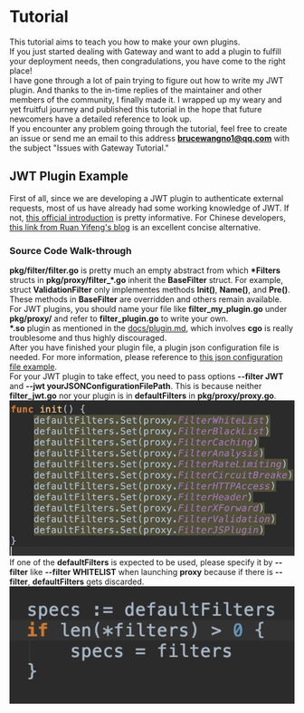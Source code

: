 # Tutorial
This tutorial aims to teach you how to make your own plugins.  
If you just started dealing with Gateway and want to add a plugin to fulfill your deployment needs, then congradulations, you have come to the right place!  
I have gone through a lot of pain trying to figure out how to write my JWT plugin. And thanks to the in-time replies of the maintainer and other members of the community, I finally made it. I wrapped up my weary and yet fruitful journey and published this tutorial in the hope that future newcomers have a detailed reference to look up.  
If you encounter any problem going through the tutorial, feel free to create an issue or send me an email to this address **brucewangno1@qq.com** with the subject "Issues with Gateway Tutorial."  

## JWT Plugin Example
First of all, since we are developing a JWT plugin to authenticate external requests, most of us have already had some working knowledge of JWT. If not, [this official introduction](https://jwt.io/introduction/) is pretty informative. For Chinese developers, [this link from Ruan Yifeng's blog](http://www.ruanyifeng.com/blog/2018/07/json_web_token-tutorial.html) is an excellent concise alternative.

### Source Code Walk-through
**pkg/filter/filter.go** is pretty much an empty abstract from which **\*Filters** structs in **pkg/proxy/filter_\*.go** inherit the **BaseFilter** struct. For example, struct **ValidationFilter** only implementes methods **Init()**, **Name()**, and **Pre()**. These methods in **BaseFilter** are overridden and others remain available.  
For JWT plugins, you should name your file like **filter_my_plugin.go** under **pkg/proxy/** and refer to **filter_plugin.go** to write your own.  
**\*.so** plugin as mentioned in the [docs/plugin.md](plugin.md), which involves **cgo** is really troublesome and thus highly discouraged.  
After you have finished your plugin file, a plugin json configuration file is needed. For more information, please reference to [this json configuration file example](https://github.com/fagongzi/jwt-plugin).  
For your JWT plugin to take effect, you need to pass options **--filter JWT** and **--jwt yourJSONConfigurationFilePath**. This is because neither **filter_jwt.go** nor your plugin is in **defaultFilters** in **pkg/proxy/proxy.go**.  
![](./images/defaultFilters.png)
If one of the **defaultFilters** is expected to be used, please specify it by **--filter** like **--filter WHITELIST** when launching **proxy** because if there is **--filter**, **defaultFilters** gets discarded.  
![](./images/specs.png)

